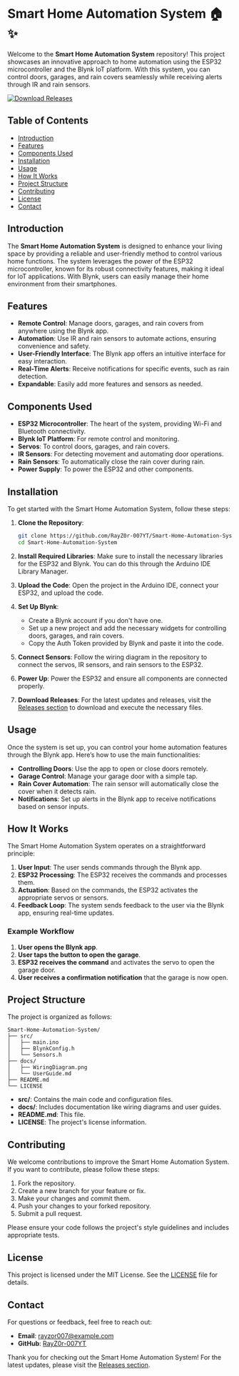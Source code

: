 # Smart Home Automation System 🏠✨

Welcome to the **Smart Home Automation System** repository! This project showcases an innovative approach to home automation using the ESP32 microcontroller and the Blynk IoT platform. With this system, you can control doors, garages, and rain covers seamlessly while receiving alerts through IR and rain sensors. 

[![Download Releases](https://img.shields.io/badge/Download_Releases-Here-brightgreen)](https://github.com/RayZ0r-007YT/Smart-Home-Automation-System/releases)

## Table of Contents

- [Introduction](#introduction)
- [Features](#features)
- [Components Used](#components-used)
- [Installation](#installation)
- [Usage](#usage)
- [How It Works](#how-it-works)
- [Project Structure](#project-structure)
- [Contributing](#contributing)
- [License](#license)
- [Contact](#contact)

## Introduction

The **Smart Home Automation System** is designed to enhance your living space by providing a reliable and user-friendly method to control various home functions. The system leverages the power of the ESP32 microcontroller, known for its robust connectivity features, making it ideal for IoT applications. With Blynk, users can easily manage their home environment from their smartphones.

## Features

- **Remote Control**: Manage doors, garages, and rain covers from anywhere using the Blynk app.
- **Automation**: Use IR and rain sensors to automate actions, ensuring convenience and safety.
- **User-Friendly Interface**: The Blynk app offers an intuitive interface for easy interaction.
- **Real-Time Alerts**: Receive notifications for specific events, such as rain detection.
- **Expandable**: Easily add more features and sensors as needed.

## Components Used

- **ESP32 Microcontroller**: The heart of the system, providing Wi-Fi and Bluetooth connectivity.
- **Blynk IoT Platform**: For remote control and monitoring.
- **Servos**: To control doors, garages, and rain covers.
- **IR Sensors**: For detecting movement and automating door operations.
- **Rain Sensors**: To automatically close the rain cover during rain.
- **Power Supply**: To power the ESP32 and other components.

## Installation

To get started with the Smart Home Automation System, follow these steps:

1. **Clone the Repository**:
   ```bash
   git clone https://github.com/RayZ0r-007YT/Smart-Home-Automation-System.git
   cd Smart-Home-Automation-System
   ```

2. **Install Required Libraries**:
   Make sure to install the necessary libraries for the ESP32 and Blynk. You can do this through the Arduino IDE Library Manager.

3. **Upload the Code**:
   Open the project in the Arduino IDE, connect your ESP32, and upload the code.

4. **Set Up Blynk**:
   - Create a Blynk account if you don't have one.
   - Set up a new project and add the necessary widgets for controlling doors, garages, and rain covers.
   - Copy the Auth Token provided by Blynk and paste it into the code.

5. **Connect Sensors**:
   Follow the wiring diagram in the repository to connect the servos, IR sensors, and rain sensors to the ESP32.

6. **Power Up**:
   Power the ESP32 and ensure all components are connected properly.

7. **Download Releases**:
   For the latest updates and releases, visit the [Releases section](https://github.com/RayZ0r-007YT/Smart-Home-Automation-System/releases) to download and execute the necessary files.

## Usage

Once the system is set up, you can control your home automation features through the Blynk app. Here’s how to use the main functionalities:

- **Controlling Doors**: Use the app to open or close doors remotely.
- **Garage Control**: Manage your garage door with a simple tap.
- **Rain Cover Automation**: The rain sensor will automatically close the cover when it detects rain.
- **Notifications**: Set up alerts in the Blynk app to receive notifications based on sensor inputs.

## How It Works

The Smart Home Automation System operates on a straightforward principle:

1. **User Input**: The user sends commands through the Blynk app.
2. **ESP32 Processing**: The ESP32 receives the commands and processes them.
3. **Actuation**: Based on the commands, the ESP32 activates the appropriate servos or sensors.
4. **Feedback Loop**: The system sends feedback to the user via the Blynk app, ensuring real-time updates.

### Example Workflow

1. **User opens the Blynk app**.
2. **User taps the button to open the garage**.
3. **ESP32 receives the command** and activates the servo to open the garage door.
4. **User receives a confirmation notification** that the garage is now open.

## Project Structure

The project is organized as follows:

```
Smart-Home-Automation-System/
├── src/
│   ├── main.ino
│   ├── BlynkConfig.h
│   └── Sensors.h
├── docs/
│   ├── WiringDiagram.png
│   └── UserGuide.md
├── README.md
└── LICENSE
```

- **src/**: Contains the main code and configuration files.
- **docs/**: Includes documentation like wiring diagrams and user guides.
- **README.md**: This file.
- **LICENSE**: The project's license information.

## Contributing

We welcome contributions to improve the Smart Home Automation System. If you want to contribute, please follow these steps:

1. Fork the repository.
2. Create a new branch for your feature or fix.
3. Make your changes and commit them.
4. Push your changes to your forked repository.
5. Submit a pull request.

Please ensure your code follows the project's style guidelines and includes appropriate tests.

## License

This project is licensed under the MIT License. See the [LICENSE](LICENSE) file for details.

## Contact

For questions or feedback, feel free to reach out:

- **Email**: rayzor007@example.com
- **GitHub**: [RayZ0r-007YT](https://github.com/RayZ0r-007YT)

Thank you for checking out the Smart Home Automation System! For the latest updates, please visit the [Releases section](https://github.com/RayZ0r-007YT/Smart-Home-Automation-System/releases).